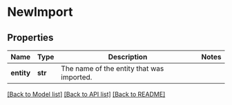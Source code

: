 # NewImport

## Properties
Name | Type | Description | Notes
------------ | ------------- | ------------- | -------------
**entity** | **str** | The name of the entity that was imported. | 

[[Back to Model list]](../README.md#documentation-for-models) [[Back to API list]](../README.md#documentation-for-api-endpoints) [[Back to README]](../README.md)


